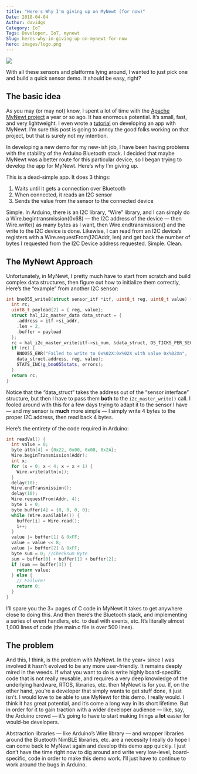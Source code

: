 ```yaml
---
title: "Here's Why I'm giving up on MyNewt (for now)"
Date: 2018-04-04
Author: davidgs
Category: IoT
Tags: Developer, IoT, mynewt
Slug: heres-why-im-giving-up-on-mynewt-for-now
hero: images/logo.png
---
```


![](/posts/category/iot/iot-software/images/IMG_3724-300x293.jpg)

With all these sensors and platforms lying around, I wanted to just pick one and build a quick sensor demo. It should be easy, right?

## The basic idea

As you may (or may not) know, I spent a lot of time with the [Apache MyNewt project](https://mynewt.apache.org/) a year or so ago. It has enormous potential. It’s small, fast, and very lightweight. I even wrote a [tutorial](/posts/category/iot/iot-software/building-an-app-with-apache-mynewt/) on developing an app with MyNewt. I’m sure this post is going to annoy the good folks working on that project, but that is surely not my intention.

In developing a new demo for my new-ish job, I have been having problems with the stability of the Arduino Bluetooth stack. I decided that maybe MyNewt was a better route for this particular device, so I began trying to develop the app for MyNewt. Here’s why I’m giving up.

This is a dead-simple app. It does 3 things:

1. Waits until it gets a connection over Bluetooth
2. When connected, it reads an I2C sensor
3. Sends the value from the sensor to the connected device

Simple. In Arduino, there is an I2C library, “Wire” library, and I can simply do a Wire.begintransmission(0x68) — the I2C address of the device — then Wire.write() as many bytes as I want, then Wire.endtransmission() and the write to the I2C device is done. Likewise, I can read from an I2C device’s registers with a Wire.requestFrom(I2CAddr, len) and get back the number of bytes I requested from the I2C Device address requested. Simple. Clean.

## The MyNewt Approach

Unfortunately, in MyNewt, I pretty much have to start from scratch and build complex data structures, then figure out how to initialize them correctly, Here’s the “example” from another I2C sensor:

```cpp
int bno055_write8(struct sensor_itf *itf, uint8_t reg, uint8_t value) {
  int rc;
  uint8_t payload[2] = { reg, value};
  struct hal_i2c_master_data data_struct = {
    .address = itf->si_addr,
    .len = 2,
    .buffer = payload
  };
  rc = hal_i2c_master_write(itf->si_num, &data_struct, OS_TICKS_PER_SEC, 1);
  if (rc) {
    BNO055_ERR("Failed to write to 0x%02X:0x%02X with value 0x%02Xn",
    data_struct.address, reg, value);
    STATS_INC(g_bno055stats, errors);
  }
  return rc;
}
```

Notice that the “data_struct” takes the address out of the “sensor interface” structure, but then I have to pass them **both** to the `i2c_master_write()` call. I fooled around with this for a few days trying to adapt it to the sensor I have — and my sensor is **much** more simple — I simply write 4 bytes to the proper I2C address, then read back 4 bytes.

Here’s the entirety of the code required in Arduino:

```cpp
int readVal() {
  int value = 0;
  byte attn[4] = {0x22, 0x00, 0x08, 0x2A};
  Wire.beginTransmission(Addr);
  int x;
  for (x = 0; x < 4; x = x + 1) {
    Wire.write(attn[x]);
  }
  delay(10);
  Wire.endTransmission();
  delay(10);
  Wire.requestFrom(Addr, 4);
  byte i = 0;
  byte buffer[4] = {0, 0, 0, 0};
  while (Wire.available()) {
    buffer[i] = Wire.read();
    i++;
  }
  value |= buffer[1] & 0xFF;
  value = value << 8;
  value |= buffer[2] & 0xFF;
  byte sum = 0; //Checksum Byte
  sum = buffer[0] + buffer[1] + buffer[2];
  if (sum == buffer[3]) {
    return value;
  } else {
    // Failure!
    return 0;
  }
}
```

I’ll spare you the 3+ pages of C code in MyNewt it takes to get anywhere close to doing this. And then there’s the Bluetooth stack, and implementing a series of event handlers, etc. to deal with events, etc. It’s literally almost 1,000 lines of code (the main.c file is over 500 lines).

## The problem

And this, I think, is the problem with MyNewt. In the year+ since I was involved it hasn’t evolved to be any more user-friendly. It remains deeply mired in the weeds. If what you want to do is write highly board-specific code that is not really reusable, and requires a very deep knowledge of the underlying hardware, RTOS, libraries, etc. then MyNewt is for you. If, on the other hand, you’re a developer that simply wants to get stuff done, it just isn’t. I would love to be able to use MyNewt for this demo. I really would. I think it has great potential, and it’s come a long way in its short lifetime. But in order for it to gain traction with a wider developer audience — like, say, the Arduino crowd — it’s going to have to start making things a **lot** easier for would-be developers.

Abstraction libraries — like Arduino’s Wire library — and wrapper libraries around the Bluetooth NimBLE libraries, etc. are a necessity I really do hope I can come back to MyNewt again and develop this demo app quickly. I just don’t have the time right now to dig around and write very low-level, board-specific, code in order to make this demo work. I’ll just have to continue to work around the bugs in Arduino.
